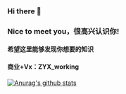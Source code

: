 ### Hi there 👋
### Nice to meet you，很高兴认识你!
#### 希望这里能够发现你想要的知识
#### 商业+Vx：ZYX_working
[![Anurag's github stats](https://github-readme-stats.vercel.app/api?username=JJJokherrr)](https://github.com/anuraghazra/github-readme-stats)

<!--
**JJJokherrr/JJJokherrr** is a ✨ _special_ ✨ repository because its `README.md` (this file) appears on your GitHub profile.

Here are some ideas to get you started:

- 🔭 I’m currently working on ...
- 🌱 I’m currently learning ...
- 👯 I’m looking to collaborate on ...
- 🤔 I’m looking for help with ...
- 💬 Ask me about ...
- 📫 How to reach me: ...
- 😄 Pronouns: ...
- ⚡ Fun fact: ...
-->

